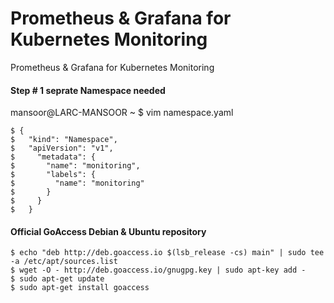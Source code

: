 # Prometheus & Grafana for Kubernetes Monitoring 
Prometheus &amp; Grafana for Kubernetes Monitoring 

#### Step # 1 seprate Namespace needed ####
mansoor@LARC-MANSOOR ~ $ vim namespace.yaml

    $ {
    $   "kind": "Namespace",
    $   "apiVersion": "v1",
    $     "metadata": {
    $       "name": "monitoring",
    $       "labels": {
    $         "name": "monitoring"
    $       }
    $     }
    $   }


#### Official GoAccess Debian & Ubuntu repository ####

    $ echo "deb http://deb.goaccess.io $(lsb_release -cs) main" | sudo tee -a /etc/apt/sources.list
    $ wget -O - http://deb.goaccess.io/gnugpg.key | sudo apt-key add -
    $ sudo apt-get update
    $ sudo apt-get install goaccess

